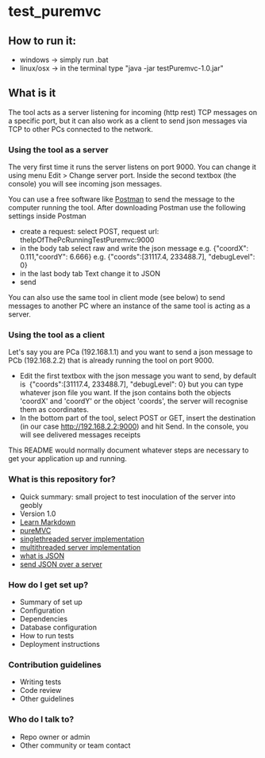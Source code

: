 # test_puremvc #

## How to run it:
- windows -> simply run .bat
- linux/osx -> in the terminal type "java -jar testPuremvc-1.0.jar"

## What is it
The tool acts as a server listening for incoming (http rest) TCP messages on a
specific port, but it can also work as a client to send json messages
via TCP to other PCs connected to the network.

### Using the tool as a server
The very first time it runs the server listens on port 9000. You can change it
 using menu Edit > Change server port.
Inside the second textbox (the console) you will see incoming json messages.

You can use a free software like [Postman](https://www.postman.com/downloads/) to
send the message to the computer running the tool. After downloading Postman use the following settings inside Postman

- create a request: select POST, request url: theIpOfThePcRunningTestPuremvc:9000
- in the body tab select raw and write the json message
e.g. {"coordX": 0.111,"coordY": 6.666}
e.g. {"coords":[31117.4, 233488.7], "debugLevel": 0}
- in the last body tab Text change it to JSON
- send

You can also use the same tool in client mode (see below) to send messages to another PC where an instance of the same 
tool is acting as a server.

### Using the tool as a client
Let's say you are PCa (192.168.1.1) and you want to send a json message to
PCb (192.168.2.2) that is already running the tool on port 9000.

- Edit the first textbox with the json message you want to send, by default is 
{"coords":[31117.4, 233488.7], "debugLevel": 0} but you can type whatever json file you want.
If the json contains both the objects 'coordX' and 'coordY' or the object 'coords', the server will
recognise them as coordinates.
- In the bottom part of the tool, select POST or GET, insert the destination
(in our case http://192.168.2.2:9000) and hit Send. In the console, you will see
delivered messages receipts

This README would normally document whatever steps are necessary to get your
application up and running.

### What is this repository for? ###

* Quick summary: small project to test inoculation of the server into geobly
* Version 1.0
* [Learn Markdown](https://bitbucket.org/tutorials/markdowndemo)
* [pureMVC](http://www.jkrause.io/blog/2007/12/25/10-tips-for-working-with-puremvc/)
* [singlethreaded server implementation](http://tutorials.jenkov.com/java-multithreaded-servers/singlethreaded-server.html)
* [multithreaded server implementation](http://tutorials.jenkov.com/java-multithreaded-servers/multithreaded-server.html)
* [what is JSON](https://stackabuse.com/reading-and-writing-json-in-java/)
* [send JSON over a server](https://danielkvist.net/code/send-a-json-object-to-server-over-tcp-connection-in-java-using-socket)

### How do I get set up? ###

* Summary of set up
* Configuration
* Dependencies
* Database configuration
* How to run tests
* Deployment instructions

### Contribution guidelines ###

* Writing tests
* Code review
* Other guidelines

### Who do I talk to? ###

* Repo owner or admin
* Other community or team contact
